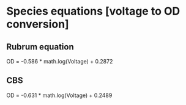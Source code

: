 # Species equations [voltage to OD conversion]

## Rubrum equation

OD = -0.586 * math.log(Voltage) + 0.2872 

## CBS

OD = -0.631 * math.log(Voltage) + 0.2489